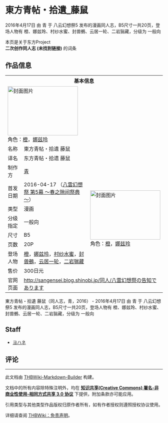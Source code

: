 # 東方青帖・拾遺_藤鼠

<!-- source html: G:\repos\THBWiki-Markdown-Builder\THBWikiMarkdown\Temp\main\2\2d\ns0%3A%E6%9D%B1%E6%96%B9%E9%9D%92%E5%B8%96%E3%83%BB%E6%8B%BE%E9%81%BA_%E8%97%A4%E9%BC%A0.html -->

2016年4月17日 由 青 于 八云幻想祭5 发布的漫画同人志，B5尺寸一共20页，登场人物有 橙、娜兹玲、村纱水蜜、封兽鵺、云居一轮、二岩猯藏，分级为 一般向

本页是关于东方Project  
 **二次创作同人志 (未找到链接)** 的词条
## 作品信息

<table><tbody><tr><th colspan="3">基本信息</th></tr><tr><td class="cover-artwork-mobile" colspan="2"><a href="./文件-東方青帖・拾遺_藤鼠封面.jpg.md" class="image" title="封面图片"><img alt="封面图片" src="https://upload.thwiki.cc/thumb/7/7f/%E6%9D%B1%E6%96%B9%E9%9D%92%E5%B8%96%E3%83%BB%E6%8B%BE%E9%81%BA_%E8%97%A4%E9%BC%A0%E5%B0%81%E9%9D%A2.jpg/224px-%E6%9D%B1%E6%96%B9%E9%9D%92%E5%B8%96%E3%83%BB%E6%8B%BE%E9%81%BA_%E8%97%A4%E9%BC%A0%E5%B0%81%E9%9D%A2.jpg" decoding="async" loading="lazy" width="224" height="157" srcset="https://upload.thwiki.cc/thumb/7/7f/%E6%9D%B1%E6%96%B9%E9%9D%92%E5%B8%96%E3%83%BB%E6%8B%BE%E9%81%BA_%E8%97%A4%E9%BC%A0%E5%B0%81%E9%9D%A2.jpg/336px-%E6%9D%B1%E6%96%B9%E9%9D%92%E5%B8%96%E3%83%BB%E6%8B%BE%E9%81%BA_%E8%97%A4%E9%BC%A0%E5%B0%81%E9%9D%A2.jpg 1.5x, https://upload.thwiki.cc/thumb/7/7f/%E6%9D%B1%E6%96%B9%E9%9D%92%E5%B8%96%E3%83%BB%E6%8B%BE%E9%81%BA_%E8%97%A4%E9%BC%A0%E5%B0%81%E9%9D%A2.jpg/448px-%E6%9D%B1%E6%96%B9%E9%9D%92%E5%B8%96%E3%83%BB%E6%8B%BE%E9%81%BA_%E8%97%A4%E9%BC%A0%E5%B0%81%E9%9D%A2.jpg 2x" data-file-width="2856" data-file-height="2000"></a><div class="cover-char">角色：<a href="./橙.md" title="橙">橙</a>，<a href="./娜兹玲.md" title="娜兹玲">娜兹玲</a></div></td>
</tr><tr><td class="label">名称</td><td colspan="2"> 東方青帖・拾遺 藤鼠 </td></tr><tr><td class="label">译名</td><td colspan="2"> 东方青帖・拾遗 藤鼠 </td></tr><tr><td class="label">制作方</td><td><a href="./青.md" title="青">青</a></td><td class="cover-artwork" rowspan="8" style="min-width:224px;"><a href="./文件-東方青帖・拾遺_藤鼠封面.jpg.md" class="image" title="封面图片"><img alt="封面图片" src="https://upload.thwiki.cc/thumb/7/7f/%E6%9D%B1%E6%96%B9%E9%9D%92%E5%B8%96%E3%83%BB%E6%8B%BE%E9%81%BA_%E8%97%A4%E9%BC%A0%E5%B0%81%E9%9D%A2.jpg/224px-%E6%9D%B1%E6%96%B9%E9%9D%92%E5%B8%96%E3%83%BB%E6%8B%BE%E9%81%BA_%E8%97%A4%E9%BC%A0%E5%B0%81%E9%9D%A2.jpg" decoding="async" loading="lazy" width="224" height="157" srcset="https://upload.thwiki.cc/thumb/7/7f/%E6%9D%B1%E6%96%B9%E9%9D%92%E5%B8%96%E3%83%BB%E6%8B%BE%E9%81%BA_%E8%97%A4%E9%BC%A0%E5%B0%81%E9%9D%A2.jpg/336px-%E6%9D%B1%E6%96%B9%E9%9D%92%E5%B8%96%E3%83%BB%E6%8B%BE%E9%81%BA_%E8%97%A4%E9%BC%A0%E5%B0%81%E9%9D%A2.jpg 1.5x, https://upload.thwiki.cc/thumb/7/7f/%E6%9D%B1%E6%96%B9%E9%9D%92%E5%B8%96%E3%83%BB%E6%8B%BE%E9%81%BA_%E8%97%A4%E9%BC%A0%E5%B0%81%E9%9D%A2.jpg/448px-%E6%9D%B1%E6%96%B9%E9%9D%92%E5%B8%96%E3%83%BB%E6%8B%BE%E9%81%BA_%E8%97%A4%E9%BC%A0%E5%B0%81%E9%9D%A2.jpg 2x" data-file-width="2856" data-file-height="2000"></a><div class="cover-char">角色：<a href="./橙.md" title="橙">橙</a>，<a href="./娜兹玲.md" title="娜兹玲">娜兹玲</a></div></td>
</tr><tr><td class="label">首发日期</td><td>2016-04-17&#160;（<a href="/展会作品列表?e=%E5%85%AB%E4%BA%91%E5%B9%BB%E6%83%B3%E7%A5%AD%235">八雲幻想祭 第5幕 ～春之隙间祭典～</a>）</td></tr><tr><td class="label">类型</td><td>漫画</td></tr><tr><td class="label">分级指定</td><td>一般向</td></tr><tr><td class="label">尺寸</td><td>B5</td></tr><tr><td class="label">页数</td><td>20P</td></tr><tr><td class="label">登场人物</td><td><a href="./橙.md" title="橙">橙</a>，<a href="./娜兹玲.md" title="娜兹玲">娜兹玲</a>，<a href="./村纱水蜜.md" title="村纱水蜜">村纱水蜜</a>，<a href="./封兽鵺.md" title="封兽鵺">封兽鵺</a>，<a href="./云居一轮.md" title="云居一轮">云居一轮</a>，<a href="./二岩猯藏.md" title="二岩猯藏">二岩猯藏</a></td></tr><tr><td class="label">售价</td><td>300日元</td></tr>
<tr><td class="label">官网页面</td><td colspan="2"><a rel="nofollow" class="external free" href="http://sangensei.blog.shinobi.jp/同人/八雲幻想祭の告知であります">http://sangensei.blog.shinobi.jp/同人/八雲幻想祭の告知であります</a></td></tr></tbody></table>

東方青帖・拾遺 藤鼠（同人志，青，2016） - 2016年4月17日 由 青 于 八云幻想祭5 发布的漫画同人志，B5尺寸一共20页，登场人物有 橙、娜兹玲、村纱水蜜、封兽鵺、云居一轮、二岩猯藏，分级为 一般向
## Staff
- [ヨハネ](./ヨハネ.md)

## 评论




---

此文档由 [THBWiki-Markdown-Builder](https://github.com/Delsin-Yu/THBWiki-Markdown-Builder) 构建。

文档中的所有内容除特殊注明外，均在 [**知识共享(Creative Commons) 署名-非商业性使用-相同方式共享 3.0 协议**](https://creativecommons.org/licenses/by-sa/3.0/deed.zh-hans) 下提供，附加条款亦可能应用。

引用类型与其他类型作品版权归原作者所有，如有作者授权则遵照授权协议使用。

详细请查阅 [THBWiki：免责声明](https://thbwiki.cc/THBWiki:%E5%85%8D%E8%B4%A3%E5%A3%B0%E6%98%8E)。


